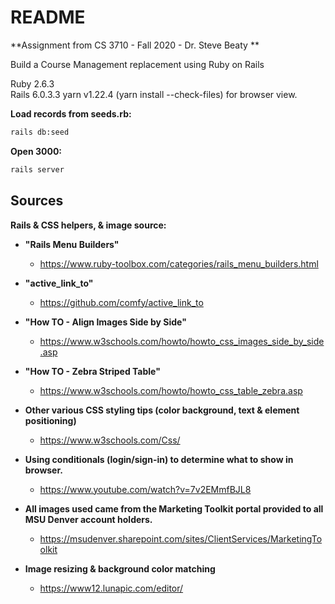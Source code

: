 # README

**Assignment from CS 3710 - Fall 2020 - Dr. Steve Beaty ** 

Build a Course Management replacement using Ruby on Rails  

Ruby 2.6.3  
Rails 6.0.3.3
yarn v1.22.4 (yarn install --check-files) for browser view.

**Load records from seeds.rb:**
```bash 
rails db:seed   
``` 
**Open 3000:**
```bash
rails server
```

## Sources

**Rails & CSS helpers, & image source:**

* **"Rails Menu Builders"**  

	* https://www.ruby-toolbox.com/categories/rails_menu_builders.html

* **"active_link_to"**  

	* https://github.com/comfy/active_link_to

* **"How TO - Align Images Side by Side"**  

	* https://www.w3schools.com/howto/howto_css_images_side_by_side.asp

* **"How TO - Zebra Striped Table"**  

	* https://www.w3schools.com/howto/howto_css_table_zebra.asp

* **Other various CSS styling tips (color background, text & element positioning)**  

	* https://www.w3schools.com/Css/

* **Using conditionals (login/sign-in) to determine what to show in browser.**  

	* https://www.youtube.com/watch?v=7v2EMmfBJL8

* **All images used came from the Marketing Toolkit portal provided to all MSU Denver account holders.**  

	* https://msudenver.sharepoint.com/sites/ClientServices/MarketingToolkit

* **Image resizing & background color matching**  

	* https://www12.lunapic.com/editor/
